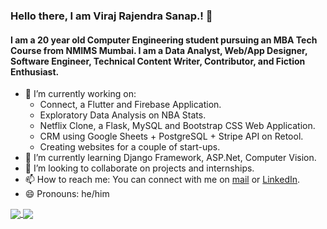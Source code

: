### Hello there, I am Viraj Rajendra Sanap.! 👋

#### I am a 20 year old Computer Engineering student pursuing an MBA Tech Course from NMIMS Mumbai. I am a Data Analyst, Web/App Designer, Software Engineer, Technical Content Writer, Contributor, and Fiction Enthusiast.

<!--
**Viraj-Sanap/viraj-sanap** is a ✨ _special_ ✨ repository because its `README.md` (this file) appears on your GitHub profile.

Here are some ideas to get you started:

- 🔭 I’m currently working on ...
- 🌱 I’m currently learning ...
- 👯 I’m looking to collaborate on ...
- 🤔 I’m looking for help with ...
- 💬 Ask me about ...
- 📫 How to reach me: ...
- 😄 Pronouns: ...
- ⚡ Fun fact: ...
-->

- 🔭 I’m currently working on:
  - Connect, a Flutter and Firebase Application.
  - Exploratory Data Analysis on NBA Stats.
  - Netflix Clone, a Flask, MySQL and Bootstrap CSS Web Application.
  - CRM using Google Sheets + PostgreSQL + Stripe API on Retool.
  - Creating websites for a couple of start-ups.
- 🌱 I’m currently learning Django Framework, ASP.Net, Computer Vision. 
- 👯 I’m looking to collaborate on projects and internships.
- 📫 How to reach me: You can connect with me on <a href="mailto:virsanap@gmail.com">mail</a> or <a href="https://www.linkedin.com/in/viraj-sanap/">LinkedIn</a>.
- 😄 Pronouns: he/him

<a href="https://github.com/viraj-sanap/eda-sports-ipl">
  <img align="center" src="https://github-readme-stats.vercel.app/api/pin/?username=viraj-sanap&repo=eda-sports-ipl&theme=swift" />
</a>
<a href="https://github.com/viraj-sanap/">
  <img align="center" src="https://github-readme-stats.vercel.app/api/top-langs/?username=viraj-sanap&theme=swift&layout=compact&langs_count=4" />
</a>
